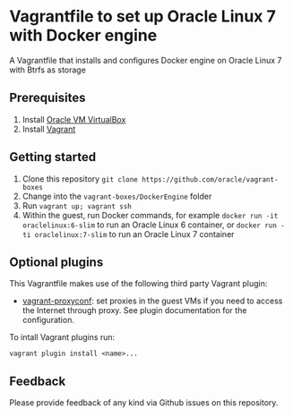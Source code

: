 # Vagrantfile to set up Oracle Linux 7 with Docker engine
A Vagrantfile that installs and configures Docker engine on Oracle Linux 7 with Btrfs as storage

## Prerequisites
1. Install [Oracle VM VirtualBox](https://www.virtualbox.org/wiki/Downloads)
2. Install [Vagrant](https://vagrantup.com/)

## Getting started
1. Clone this repository `git clone https://github.com/oracle/vagrant-boxes`
2. Change into the `vagrant-boxes/DockerEngine` folder
3. Run `vagrant up; vagrant ssh`
4. Within the guest, run Docker commands, for example `docker run -it oraclelinux:6-slim` to run an Oracle Linux 6 container, or `docker run -ti oraclelinux:7-slim` to run an Oracle Linux 7 container

## Optional plugins

This Vagrantfile makes use of the following third party Vagrant plugin:
- [vagrant-proxyconf](https://github.com/tmatilai/vagrant-proxyconf): set
proxies in the guest VMs if you need to access the Internet through proxy. See
plugin documentation for the configuration.

To intall Vagrant plugins run:
```
vagrant plugin install <name>...
```

## Feedback
Please provide feedback of any kind via Github issues on this repository.
